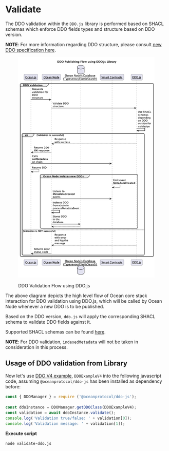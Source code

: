 # Validate

The DDO validation within the `DDO.js` library is performed based on SHACL schemas which enforce DDO fields types and structure based on DDO version.

**NOTE**: For more information regarding DDO structure, please consult [new DDO specification here](../assets-and-services/new-ddo-specification.md).

<figure><img src="../../.gitbook/assets/ddo.js/validation-flow.png" alt=""><figcaption><p>DDO Validation Flow using DDO.js</p></figcaption></figure>

The above diagram depicts the high level flow of Ocean core stack interaction for DDO validation using DDO.js, which will be called by Ocean Node whenever a new DDO is to be published.

Based on the DDO version, `ddo.js` will apply the corresponding SHACL schema to validate DDO fields against it.

Supported SHACL schemas can be found [here](https://github.com/oceanprotocol/ddo.js/tree/main/schemas).

**NOTE**: For DDO validation, `indexedMetadata` will not be taken in consideration in this process.

## Usage of DDO validation from Library

Now let's use [DDO V4 example](instantiate-ddo.md#usage-examples), `DDOExampleV4` into the following javascript code, assuming `@oceanprotocol/ddo-js` has been installed as dependency before:

```javascript
const { DDOManager } = require ('@oceanprotocol/ddo-js');

const ddoInstance = DDOManager.getDDOClass(DDOExampleV4);
const validation = await ddoInstance.validate();
console.log('Validation true/false: ' + validation[0]);
console.log('Validation message: ' + validation[1]);
```

**Execute script**

```bash
node validate-ddo.js
```
